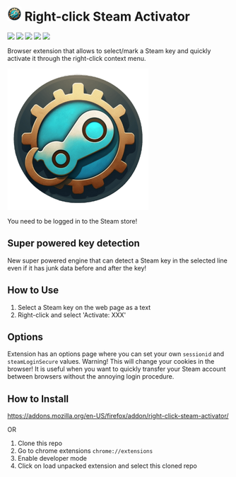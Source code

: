 # ![Icon](https://github.com/rdavydov/right-click-steam-activator/blob/main/images/ico32.png?raw=true) Right-click Steam Activator

![](https://img.shields.io/github/license/rdavydov/right-click-steam-activator?style=for-the-badge&logo=github&color=purple&logoColor=thistle)
![](https://img.shields.io/github/stars/rdavydov/right-click-steam-activator?style=for-the-badge&logo=github&color=darkblue&logoColor=aquamarine)
![](https://img.shields.io/github/forks/rdavydov/right-click-steam-activator?style=for-the-badge&logo=github&color=darkblue&logoColor=aquamarine)
![](https://img.shields.io/github/watchers/rdavydov/right-click-steam-activator?style=for-the-badge&logo=github&color=darkblue&logoColor=aquamarine)
![](https://img.shields.io/github/last-commit/rdavydov/right-click-steam-activator?style=for-the-badge&logo=github&color=darkgreen&logoColor=lightgreen)

Browser extension that allows to select/mark a Steam key and quickly activate it through the right-click context menu.

<img src="https://github.com/rdavydov/right-click-steam-activator/blob/main/right_click_steam_activator_browser_extension_icon.png?raw=true" width=320>

You need to be logged in to the Steam store!

## Super powered key detection
New super powered engine that can detect a Steam key in the selected line even if it has junk data before and after the key!

## How to Use
1. Select a Steam key on the web page as a text
2. Right-click and select 'Activate: XXX'

## Options
Extension has an options page where you can set your own `sessionid` and `steamLoginSecure` values. Warning! This will change your cookies in the browser!
It is useful when you want to quickly transfer your Steam account between browsers without the annoying login procedure.

## How to Install
https://addons.mozilla.org/en-US/firefox/addon/right-click-steam-activator/

OR
1. Clone this repo
2. Go to chrome extensions `chrome://extensions`
3. Enable developer mode
4. Click on load unpacked extension and select this cloned repo
